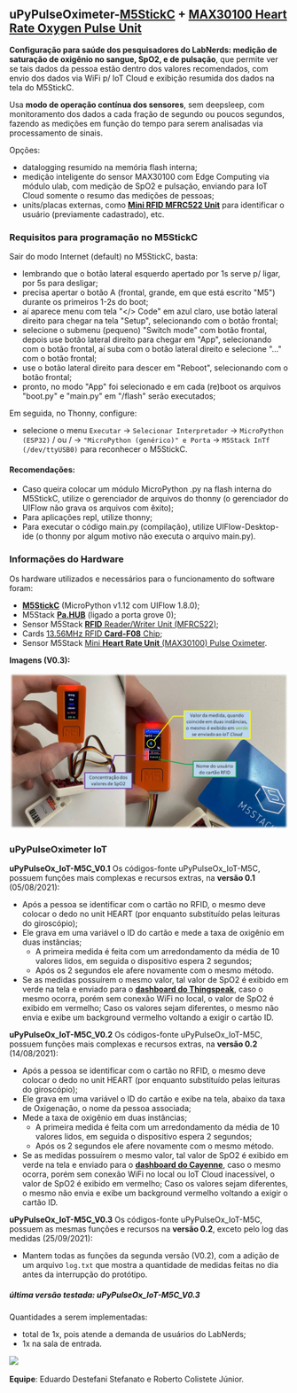 ## uPyPulseOximeter-[M5StickC](https://docs.m5stack.com/#/en/core/m5stickc) + [MAX30100 Heart Rate Oxygen Pulse Unit](https://docs.m5stack.com/#/en/unit/heart)

**Configuração para saúde dos pesquisadores do LabNerds:  medição de saturação de oxigênio no sangue, SpO2, e de pulsação**, que permite ver se tais dados da pessoa estão dentro dos valores recomendados, com envio dos dados via WiFi p/ IoT Cloud e exibição resumida dos dados na tela do M5StickC.

Usa **modo de operação contínua dos sensores**, sem deepsleep, com monitoramento dos dados a cada fração de segundo ou poucos segundos, fazendo as medições em função do tempo para serem analisadas via processamento de sinais.

Opções:

- datalogging resumido na memória flash interna;
- medição inteligente do sensor MAX30100 com Edge Computing via módulo ulab, com medição de SpO2 e pulsação, enviando para IoT Cloud somente o resumo das medições de pessoas;
- units/placas externas, como [**Mini RFID MFRC522 Unit**](https://docs.m5stack.com/#/en/unit/rfid) para identificar o usuário (previamente cadastrado), etc.

### Requisitos para programação no M5StickC
Sair do modo Internet (default) no M5StickC, basta:

* lembrando que o botão lateral esquerdo apertado por 1s serve p/ ligar, por 5s para desligar;
* precisa apertar o botão A (frontal, grande, em que está escrito "M5") durante os primeiros 1-2s do boot;
* aí aparece menu com tela "</> Code" em azul claro, use botão lateral direito para chegar na tela "Setup", selecionando com o botão frontal;
* selecione o submenu (pequeno) "Switch mode" com botão frontal, depois use botão lateral direito para chegar em "App", selecionando com o botão frontal, aí suba com o botão lateral direito e selecione "..." com o botão frontal;
* use o botão lateral direito para descer em "Reboot", selecionando com o botão frontal;
* pronto, no modo "App" foi selecionado e em cada (re)boot os arquivos "boot.py" e "main.py" em "/flash" serão executados;

Em seguida, no Thonny, configure:

* selecione o menu `Executar` -> `Selecionar Interpretador` -> `MicroPython (ESP32)` / ou / -> `"MicroPython (genérico)" e Porta` -> `M5Stack InTf (/dev/ttyUSB0)` para reconhecer o M5StickC.

#### Recomendações:

* Caso queira colocar um módulo MicroPython .py na flash interna do M5StickC, utilize o gerenciador de arquivos do thonny (o gerenciador do UIFlow não grava os arquivos com êxito);
* Para aplicações repl, utilize thonny;
* Para executar o código main.py (compilação), utilize UIFlow-Desktop-ide (o thonny por algum motivo não executa o arquivo main.py).

### Informações do Hardware

Os hardware utilizados e necessários para o funcionamento do software foram:

* [**M5StickC**](https://docs.m5stack.com/en/core/m5stickc) (MicroPython v1.12 com UIFlow 1.8.0);
* M5Stack [**Pa.HUB**](https://shop.m5stack.com/collections/m5-sensor/products/pahub-unit) (ligado a porta grove 0);
* Sensor M5Stack [**RFID** Reader/Writer Unit (MFRC522)](https://shop.m5stack.com/collections/m5-sensor/products/rfid-sensor-unit);
* Cards [13.56MHz RFID **Card-F08** Chip](https://shop.m5stack.com/products/13-56mhz-rfid-card-f08-chip-5pcs?_pos=1&_sid=dc186d385&_ss=r);
* Sensor M5Stack [Mini **Heart Rate Unit** (MAX30100) Pulse Oximeter](https://shop.m5stack.com/collections/m5-sensor/products/mini-heart-unit).

**Imagens (V0.3):**

<img src="img/uPyPulseOximeter-M5StickC_V0.2.jpg" width="600">

### uPyPulseOximeter IoT

**uPyPulseOx_IoT-M5C_V0.1** Os códigos-fonte uPyPulseOx_IoT-M5C, possuem funções mais complexas e recursos extras, na **versão 0.1** (05/08/2021):

* Após a pessoa se identificar com o cartão no RFID, o mesmo deve colocar o dedo no unit HEART (por enquanto substituído pelas leituras do giroscópio);
* Ele grava em uma variável o ID do cartão e mede a taxa de oxigênio em duas instâncias;
    * A primeira medida é feita com um arredondamento da média de 10 valores lidos, em seguida o dispositivo espera 2 segundos;
    * Após os 2 segundos ele afere novamente com o mesmo método.
* Se as medidas possuírem o mesmo valor, tal valor de SpO2 é exibido em verde na tela e enviado para o [**dashboard do Thingspeak**](https://thingspeak.com/channels/1367388), caso o mesmo ocorra, porém sem conexão WiFi no local, o valor de SpO2 é exibido em vermelho;
Caso os valores sejam diferentes, o mesmo não envia e exibe um background vermelho voltando a exigir o cartão ID.

**uPyPulseOx_IoT-M5C_V0.2** Os códigos-fonte uPyPulseOx_IoT-M5C, possuem funções mais complexas e recursos extras, na **versão 0.2** (14/08/2021):

* Após a pessoa se identificar com o cartão no RFID, o mesmo deve colocar o dedo no unit HEART (por enquanto substituído pelas leituras do giroscópio);
* Ele grava em uma variável o ID do cartão e exibe na tela, abaixo da taxa de Oxigenação, o nome da pessoa associada;
* Mede a taxa de oxigênio em duas instâncias;
    * A primeira medida é feita com um arredondamento da média de 10 valores lidos, em seguida o dispositivo espera 2 segundos;
    * Após os 2 segundos ele afere novamente com o mesmo método.
* Se as medidas possuírem o mesmo valor, tal valor de SpO2 é exibido em verde na tela e enviado para o [**dashboard do Cayenne**](https://cayenne.mydevices.com/cayenne/dashboard/device/121cb950-fbca-11eb-ab96-c3c008d35c1c), caso o mesmo ocorra, porém sem conexão WiFi no local ou IoT Cloud inacessível, o valor de SpO2 é exibido em vermelho;
Caso os valores sejam diferentes, o mesmo não envia e exibe um background vermelho voltando a exigir o cartão ID.

**uPyPulseOx_IoT-M5C_V0.3** Os códigos-fonte uPyPulseOx_IoT-M5C, possuem as mesmas funções e recursos na **versão 0.2**, exceto pelo log das medidas (25/09/2021):

* Mantem todas as funções da segunda versão (V0.2), com a adição de um arquivo `log.txt` que mostra a quantidade de medidas feitas no dia antes da interrupção do protótipo.

##### última versão testada: uPyPulseOx_IoT-M5C_V0.3

Quantidades a serem implementadas:

- total de 1x, pois atende a demanda de usuários do LabNerds;
- 1x na sala de entrada.

<img src="img/uPyPulseOximeter-exp_aplication.jpg" width="600">

**Equipe**: Eduardo Destefani Stefanato e Roberto Colistete Júnior.

